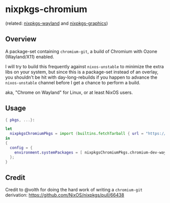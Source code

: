 # nixpkgs-chromium

(related: [nixpkgs-wayland](https://github.com/colemickens/nixpkgs-wayland)
and [nixpkgs-graphics](https://github.com/colemickens/nixpkgs-graphics))

## Overview

A package-set containing `chromium-git`, a build of Chromium with Ozone (Wayland/X11) enabled.

I will try to build this frequently against `nixos-unstable` to minimize the extra libs on your system, but
since this is a package-set instead of an overlay, you shouldn't be hit with day-long-rebuilds if you happen
to advance the `nixos-unstable` channel before I get a chance to perform a build.

aka, "Chrome on Wayland" for Linux, or at least NixOS users.

## Usage

```nix
{ pkgs, ...}:

let
  nixpkgsChromiumPkgs = import (builtins.fetchTarball { url = "https://github.com/colemickens/nixpkgs-chromium/archive/master.tar.gz"; }) { pkgs = pkgs; };
in
{
  config = {
    environment.systemPackages = [ nixpkgsChromiumPkgs.chromium-dev-wayland ];
  };
}
```

## Credit

Credit to @volth for doing the hard work of writing a `chromium-git` derivation: https://github.com/NixOS/nixpkgs/pull/66438

